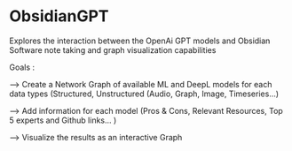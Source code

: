 # ObsidianGPT

Explores the interaction between the OpenAi GPT models and Obsidian Software note taking and graph visualization capabilities


Goals : 

--> Create a Network Graph of available ML and DeepL models for each data types (Structured, Unstructured (Audio, Graph, Image, Timeseries...)

--> Add information for each model (Pros & Cons, Relevant Resources, Top 5 experts and Github links... )

--> Visualize the results as an interactive Graph



